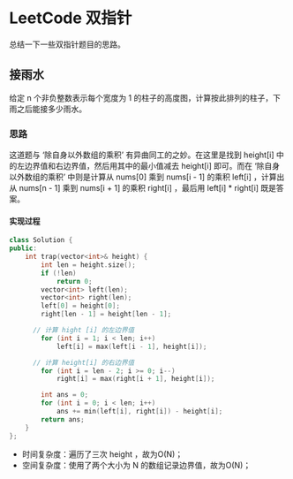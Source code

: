 # LeetCode 双指针


总结一下一些双指针题目的思路。

## 接雨水
给定 n 个非负整数表示每个宽度为 1 的柱子的高度图，计算按此排列的柱子，下雨之后能接多少雨水。

### 思路
这道题与  ‘除自身以外数组的乘积’ 有异曲同工的之妙。在这里是找到 height[i] 中的左边界值和右边界值，然后用其中的最小值减去 height[i] 即可。而在  ‘除自身以外数组的乘积’ 中则是计算从 nums[0] 乘到 nums[i - 1] 的乘积 left[i] ，计算出从 nums[n - 1] 乘到 nums[i + 1] 的乘积 right[i] ，最后用 left[i] * right[i] 既是答案。

#### 实现过程
```C++
class Solution {
public:
    int trap(vector<int>& height) {
        int len = height.size();
        if (!len)
            return 0;
        vector<int> left(len);
        vector<int> right(len);
        left[0] = height[0];
        right[len - 1] = height[len - 1];

	  // 计算 hight [i] 的左边界值
        for (int i = 1; i < len; i++)
            left[i] = max(left[i - 1], height[i]);

	  // 计算 height[i] 的右边界值
        for (int i = len - 2; i >= 0; i--)
            right[i] = max(right[i + 1], height[i]);

        int ans = 0;
        for (int i = 0; i < len; i++)
            ans += min(left[i], right[i]) - height[i];
        return ans;
    }
};
```

- 时间复杂度：遍历了三次 height ，故为O(N)；
- 空间复杂度：使用了两个大小为 N 的数组记录边界值，故为O(N)；
